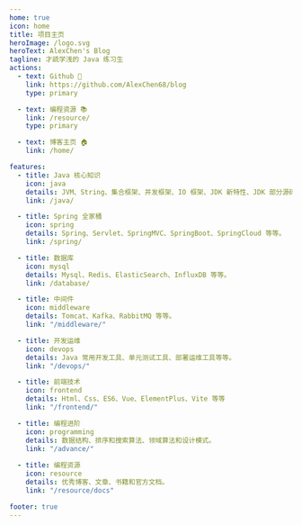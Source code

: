 ```yaml
---
home: true
icon: home
title: 项目主页
heroImage: /logo.svg
heroText: AlexChen's Blog
tagline: 才疏学浅的 Java 练习生
actions:
  - text: Github 🚀
    link: https://github.com/AlexChen68/blog
    type: primary

  - text: 编程资源 📚
    link: /resource/
    type: primary

  - text: 博客主页 🏠
    link: /home/

features:
  - title: Java 核心知识
    icon: java
    details: JVM、String、集合框架、并发框架、IO 框架、JDK 新特性、JDK 部分源码等等。
    link: /java/

  - title: Spring 全家桶
    icon: spring
    details: Spring、Servlet、SpringMVC、SpringBoot、SpringCloud 等等。
    link: /spring/

  - title: 数据库
    icon: mysql
    details: Mysql、Redis、ElasticSearch、InfluxDB 等等。
    link: /database/

  - title: 中间件
    icon: middleware
    details: Tomcat、Kafka、RabbitMQ 等等。
    link: "/middleware/"

  - title: 开发运维
    icon: devops
    details: Java 常用开发工具、单元测试工具、部署运维工具等等。
    link: "/devops/"

  - title: 前端技术
    icon: frontend
    details: Html、Css、ES6、Vue、ElementPlus、Vite 等等
    link: "/frontend/"

  - title: 编程进阶
    icon: programming
    details: 数据结构、排序和搜索算法、领域算法和设计模式。
    link: "/advance/"
  
  - title: 编程资源
    icon: resource
    details: 优秀博客、文章、书籍和官方文档。
    link: "/resource/docs"

footer: true
---
```

